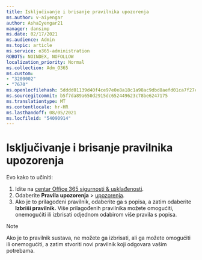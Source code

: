 ```yaml
---
title: Isključivanje i brisanje pravilnika upozorenja
ms.author: v-aiyengar
author: AshaIyengar21
manager: dansimp
ms.date: 02/17/2021
ms.audience: Admin
ms.topic: article
ms.service: o365-administration
ROBOTS: NOINDEX, NOFOLLOW
localization_priority: Normal
ms.collection: Adm_O365
ms.custom:
- "3200002"
- "7670"
ms.openlocfilehash: 5dddd01139d40f4ce97e0e8a18c1a98ac9dbd8aefd01ca7f27c9b30eb532701a
ms.sourcegitcommit: b5f7da89a650d2915dc652449623c78be6247175
ms.translationtype: MT
ms.contentlocale: hr-HR
ms.lasthandoff: 08/05/2021
ms.locfileid: "54090914"
---
```

# <a name="turn-off-or-delete-alert-policies"></a>Isključivanje i brisanje pravilnika upozorenja

Evo kako to učiniti:

1. Idite na [centar Office 365 sigurnosti & usklađenosti](https://go.microsoft.com/fwlink/p/?linkid=2077143).
1. Odaberite **Pravila upozorenja**  >  [upozorenja](https://go.microsoft.com/fwlink/?linkid=2103208).
1. Ako je to prilagođeni pravilnik, odaberite ga s popisa, a zatim odaberite **Izbriši pravilnik.** Više prilagođenih pravilnika možete omogućiti, onemogućiti ili izbrisati odjednom odabirom više pravila s popisa.

> [!NOTE]
> Ako je to pravilnik sustava, ne možete ga izbrisati, ali ga možete omogućiti ili onemogućiti, a zatim stvoriti novi pravilnik koji odgovara vašim potrebama.
